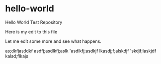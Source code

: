 # hello-world
Hello World Test Repository

Here is my edit to this file

Let me edit some more and see what happens.

as;dkfjas;ldkf
asdfj;asdlkfj;aslk
'asdlkfj;asdkjf
lkasdj;f;alskdjf
'skdjf;laskjdf
kalsd;flkajs

